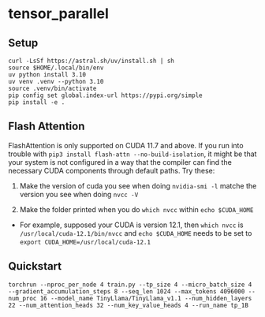 # tensor_parallel

## Setup

```
curl -LsSf https://astral.sh/uv/install.sh | sh
source $HOME/.local/bin/env
uv python install 3.10
uv venv .venv --python 3.10
source .venv/bin/activate
pip config set global.index-url https://pypi.org/simple
pip install -e .
```


## Flash Attention

FlashAttention is only supported on CUDA 11.7 and above. If you run into trouble with `pip3 install flash-attn --no-build-isolation`, it might be that your system is not configured in a way that the compiler can find the necessary CUDA components through default paths. Try these:

1. Make the version of cuda you see when doing `nvidia-smi -l` matche the version you see when doing `nvcc -V`

2. Make the folder printed when you do `which nvcc` within `echo $CUDA_HOME`

- For example, supposed your CUDA is version 12.1, then `which nvcc` is `/usr/local/cuda-12.1/bin/nvcc` and  `echo $CUDA_HOME` needs to be set to `export CUDA_HOME=/usr/local/cuda-12.1`


## Quickstart

```
torchrun --nproc_per_node 4 train.py --tp_size 4 --micro_batch_size 4 --gradient_accumulation_steps 8 --seq_len 1024 --max_tokens 4096000 --num_proc 16 --model_name TinyLlama/TinyLlama_v1.1 --num_hidden_layers 22 --num_attention_heads 32 --num_key_value_heads 4 --run_name tp_1B
```